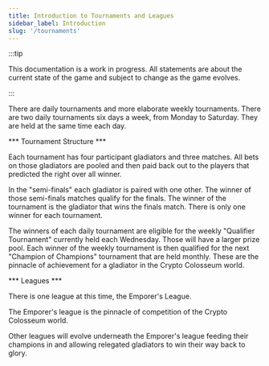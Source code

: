 ```yaml
---
title: Introduction to Tournaments and Leagues
sidebar_label: Introduction
slug: '/tournaments'
---
```


:::tip

This documentation is a work in progress.
All statements are about the current state of the game and subject to change as the game evolves.

:::

There are daily tournaments and more elaborate weekly tournaments.  There are two daily tournaments six days a week, from Monday to Saturday.  They are held at the same time each day.

*** Tournament Structure ***

Each tournament has four participant gladiators and three matches.  All bets on those gladiators are pooled and then paid back out to the players that predicted the right over all winner.

In the "semi-finals" each gladiator is paired with one other.  The winner of those semi-finals matches qualify for the finals.  The winner of the tournament is the gladiator that wins the finals match.  There is only one winner for each tournament.

The winners of each daily tournament are eligible for the weekly "Qualifier Tournament" currently held each Wednesday.  Those will have a larger prize pool.  Each winner of the weekly tournament is then qualified for the next "Champion of Champions" tournament that are held monthly.  These are the pinnacle of achievement for a gladiator in the Crypto Colosseum world.

*** Leagues ***

There is one league at this time, the Emporer's League.

The Emporer's league is the pinnacle of competition of the Crypto Colosseum world.

Other leagues will evolve underneath the Emporer's league feeding their champions in and allowing relegated gladiators to win their way back to glory.

